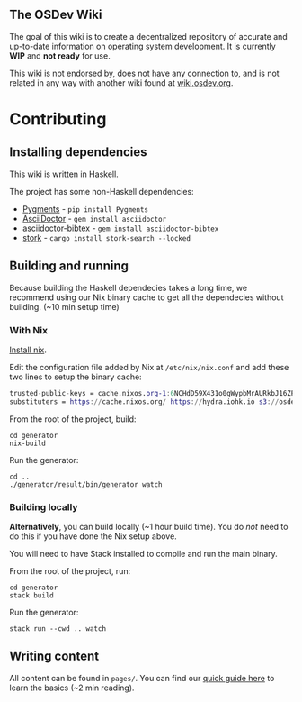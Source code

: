 ## The OSDev Wiki

The goal of this wiki is to create a decentralized repository of accurate and
up-to-date information on operating system development. It is currently **WIP**
and **not ready** for use.

This wiki is not endorsed by, does not have any connection to, and is not related in any way with another wiki found at [wiki.osdev.org](https://wiki.osdev.org).

# Contributing

## Installing dependencies

This wiki is written in Haskell.

The project has some non-Haskell dependencies:

- [Pygments](https://github.com/pygments/pygments) - `pip install Pygments`
- [AsciiDoctor](https://asciidoctor.org/) - `gem install asciidoctor`
- [asciidoctor-bibtex](https://github.com/asciidoctor/asciidoctor-bibtex) - `gem install asciidoctor-bibtex`
- [stork](https://stork-search.net/docs/install) - `cargo install stork-search --locked`

## Building and running

Because building the Haskell dependecies takes a long time, we recommend using our Nix binary cache to get all the dependecies without building. (~10 min setup time)

### With Nix

[Install nix](https://nixos.org/download.html#download-nix).

Edit the configuration file added by Nix at `/etc/nix/nix.conf` and add these two lines to setup the binary cache:

```nix
trusted-public-keys = cache.nixos.org-1:6NCHdD59X431o0gWypbMrAURkbJ16ZPMQFGspcDShjY= hydra.iohk.io:f/Ea+s+dFdN+3Y/G+FDgSq+a5NEWhJGzdjvKNGv0/EQ= osdev-wiki-cache-2:xnfH8Tkm0Sp5c8dDxpuFE0/w1PB6E4NUxjcnShNdkZ0=
substituters = https://cache.nixos.org/ https://hydra.iohk.io s3://osdev-wiki-cache?scheme=https&endpoint=s3.us-west-000.backblazeb2.com
```

From the root of the project, build:

```shell
cd generator
nix-build
```

Run the generator:

```shell
cd ..
./generator/result/bin/generator watch
```

### Building locally

**Alternatively**, you can build locally (~1 hour build time). You do _not_ need to do this if you have done the Nix setup above.

You will need to have Stack installed to compile and run the main binary.

From the root of the project, run:

```shell
cd generator
stack build
```

Run the generator:

```shell
stack run --cwd .. watch
```

## Writing content

All content can be found in `pages/`. You can find our [quick guide here](https://osdev.wiki/pages/writer_tutorial.html) to learn the basics (~2 min reading).
